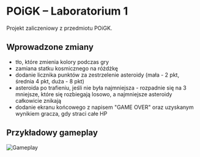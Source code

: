 # POiGK – Laboratorium 1

Projekt zaliczeniowy z przedmiotu POiGK.

## Wprowadzone zmiany

- tło, które zmienia kolory podczas gry
- zamiana statku kosmicznego na różdżkę
- dodanie licznika punktów za zestrzelenie asteroidy (mała - 2 pkt, średnia 4 pkt, duża - 8 pkt)
- asteroida po trafieniu, jeśli nie była najmniejsza - rozpadnie się na 3 mniejsze, które się rozbiegają losowo, a najmniejsze asteroidy całkowicie znikają
- dodanie ekranu końcowego  z napisem "GAME OVER" oraz uzyskanym wynikiem gracza, gdy straci całe HP

## Przykładowy gameplay

![Gameplay](gra.gif)



